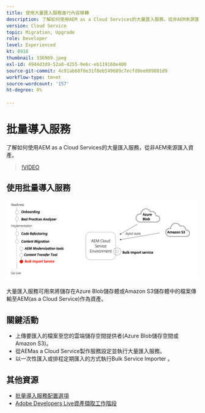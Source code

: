 ```yaml
---
title: 使用大量匯入服務進行內容移轉
description: 了解如何使用AEM as a Cloud Services的大量匯入服務，從非AEM來源匯入資產。
version: Cloud Service
topic: Migration, Upgrade
role: Developer
level: Experienced
kt: 8918
thumbnail: 336969.jpeg
exl-id: 4944d3d9-52a0-4255-9e6c-eb119160e400
source-git-commit: 4c91ab68f6e31f0eb549689c7ecfd0ee009801d9
workflow-type: tm+mt
source-wordcount: '157'
ht-degree: 0%

---
```


# 批量導入服務

了解如何使用AEM as a Cloud Services的大量匯入服務，從非AEM來源匯入資產。

>[!VIDEO](https://video.tv.adobe.com/v/336969?quality=12&learn=on)

## 使用批量導入服務

![批量導入服務生命週期](../assets/bulk-import-service.png)

大量匯入服務可用來將儲存在Azure Blob儲存體或Amazon S3儲存體中的檔案傳輸至AEM(as a Cloud Service)作為資產。

## 關鍵活動

+ 上傳要匯入的檔案至您的雲端儲存空間提供者(Azure Blob儲存空間或Amazon S3)。
+ 從AEMas a Cloud Service製作服務設定並執行大量匯入服務。
+ 以一次性匯入或排程定期匯入的方式執行Bulk Service Importer 。

## 其他資源

+ [批量導入服務配置選項](https://experienceleague.adobe.com/docs/experience-manager-cloud-service/content/assets/manage/add-assets.html#configure-bulk-ingestor-tool)
+ [Adobe Developers Live資產擷取工作階段](https://experienceleague.adobe.com/docs/adobe-developers-live-events/events/2021/feb2021/asset-bulk-ingestion.html)

